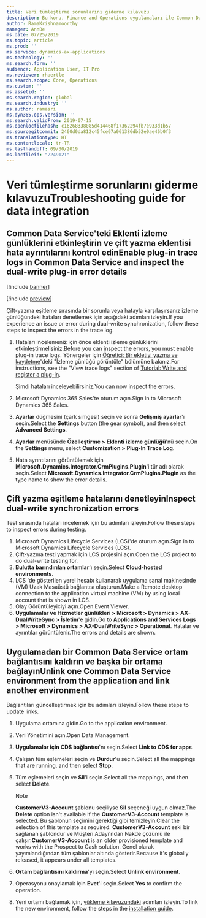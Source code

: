 ```yaml
---
title: Veri tümleştirme sorunlarını giderme kılavuzu
description: Bu konu, Finance and Operations uygulamaları ile Common Data Service arasında veri tümleştirme hakkında sorun giderme bilgileri sağlar.
author: RamaKrishnamoorthy
manager: AnnBe
ms.date: 07/25/2019
ms.topic: article
ms.prod: ''
ms.service: dynamics-ax-applications
ms.technology: ''
ms.search.form: ''
audience: Application User, IT Pro
ms.reviewer: rhaertle
ms.search.scope: Core, Operations
ms.custom: ''
ms.assetid: ''
ms.search.region: global
ms.search.industry: ''
ms.author: ramasri
ms.dyn365.ops.version: ''
ms.search.validFrom: 2019-07-15
ms.openlocfilehash: c16268338085d414468f17362294fb7e933d1b57
ms.sourcegitcommit: 2460d0da812c45fce67a061386db52e0ae46b0f3
ms.translationtype: HT
ms.contentlocale: tr-TR
ms.lasthandoff: 09/30/2019
ms.locfileid: "2249121"
---
```

# <a name="troubleshooting-guide-for-data-integration"></a><span data-ttu-id="0889a-103">Veri tümleştirme sorunlarını giderme kılavuzu</span><span class="sxs-lookup"><span data-stu-id="0889a-103">Troubleshooting guide for data integration</span></span>

## <a name="enable-plug-in-trace-logs-in-common-data-service-and-inspect-the-dual-write-plug-in-error-details"></a><span data-ttu-id="0889a-104">Common Data Service'teki Eklenti izleme günlüklerini etkinleştirin ve çift yazma eklentisi hata ayrıntılarını kontrol edin</span><span class="sxs-lookup"><span data-stu-id="0889a-104">Enable plug-in trace logs in Common Data Service and inspect the dual-write plug-in error details</span></span>

[!include [banner](../includes/banner.md)]

[!include [preview](../includes/preview-banner.md)]

<span data-ttu-id="0889a-105">Çift-yazma eşitleme sırasında bir sorunla veya hatayla karşılaşırsanız izleme günlüğündeki hataları denetlemek için aşağıdaki adımları izleyin.</span><span class="sxs-lookup"><span data-stu-id="0889a-105">If you experience an issue or error during dual-write synchronization, follow these steps to inspect the errors in the trace log.</span></span>

1. <span data-ttu-id="0889a-106">Hataları incelemeniz için önce eklenti izleme günlüklerini etkinleştirmelisiniz.</span><span class="sxs-lookup"><span data-stu-id="0889a-106">Before you can inspect the errors, you must enable plug-in trace logs.</span></span> <span data-ttu-id="0889a-107">Yönergeler için [Öğretici: Bir ekletiyi yazma ve kaydetme](https://docs.microsoft.com/powerapps/developer/common-data-service/tutorial-write-plug-in#view-trace-logs)'deki "İzleme günlüğü görüntüle" bölümüne bakınız.</span><span class="sxs-lookup"><span data-stu-id="0889a-107">For instructions, see the "View trace logs" section of [Tutorial: Write and register a plug-in](https://docs.microsoft.com/powerapps/developer/common-data-service/tutorial-write-plug-in#view-trace-logs).</span></span>

    <span data-ttu-id="0889a-108">Şimdi hataları inceleyebilirsiniz.</span><span class="sxs-lookup"><span data-stu-id="0889a-108">You can now inspect the errors.</span></span>

2. <span data-ttu-id="0889a-109">Microsoft Dynamics 365 Sales'te oturum açın.</span><span class="sxs-lookup"><span data-stu-id="0889a-109">Sign in to Microsoft Dynamics 365 Sales.</span></span>
3. <span data-ttu-id="0889a-110">**Ayarlar** düğmesini (çark simgesi) seçin ve sonra **Gelişmiş ayarlar**'ı seçin.</span><span class="sxs-lookup"><span data-stu-id="0889a-110">Select the **Settings** button (the gear symbol), and then select **Advanced Settings**.</span></span>
4. <span data-ttu-id="0889a-111">**Ayarlar** menüsünde **Özelleştirme \> Eklenti izleme günlüğü**'nü seçin.</span><span class="sxs-lookup"><span data-stu-id="0889a-111">On the **Settings** menu, select **Customization \> Plug-In Trace Log**.</span></span>
5. <span data-ttu-id="0889a-112">Hata ayrıntılarını görüntülemek için **Microsoft.Dynamics.Integrator.CrmPlugins.Plugin**'i tür adı olarak seçin.</span><span class="sxs-lookup"><span data-stu-id="0889a-112">Select **Microsoft.Dynamics.Integrator.CrmPlugins.Plugin** as the type name to show the error details.</span></span>

## <a name="inspect-dual-write-synchronization-errors"></a><span data-ttu-id="0889a-113">Çift yazma eşitleme hatalarını denetleyin</span><span class="sxs-lookup"><span data-stu-id="0889a-113">Inspect dual-write synchronization errors</span></span>

<span data-ttu-id="0889a-114">Test sırasında hataları incelemek için bu adımları izleyin.</span><span class="sxs-lookup"><span data-stu-id="0889a-114">Follow these steps to inspect errors during testing.</span></span>

1. <span data-ttu-id="0889a-115">Microsoft Dynamics Lifecycle Services (LCS)'de oturum açın.</span><span class="sxs-lookup"><span data-stu-id="0889a-115">Sign in to Microsoft Dynamics Lifecycle Services (LCS).</span></span>
2. <span data-ttu-id="0889a-116">Çift-yazma testi yapmak için LCS projesini açın.</span><span class="sxs-lookup"><span data-stu-id="0889a-116">Open the LCS project to do dual-write testing for.</span></span>
3. <span data-ttu-id="0889a-117">**Bulutta barındırılan ortamlar**'ı seçin.</span><span class="sxs-lookup"><span data-stu-id="0889a-117">Select **Cloud-hosted environments**.</span></span>
4. <span data-ttu-id="0889a-118">LCS 'de gösterilen yerel hesabı kullanarak uygulama sanal makinesinde (VM) Uzak Masaüstü bağlantısı oluşturun.</span><span class="sxs-lookup"><span data-stu-id="0889a-118">Make a Remote desktop connection to the application virtual machine (VM) by using local account that is shown in LCS.</span></span>
5. <span data-ttu-id="0889a-119">Olay Görüntüleyiciyi açın.</span><span class="sxs-lookup"><span data-stu-id="0889a-119">Open Event Viewer.</span></span> 
6. <span data-ttu-id="0889a-120">**Uygulamalar ve Hizmetler günlükleri \> Microsoft \> Dynamics \> AX-DualWriteSync \> İşletim**'e gidin.</span><span class="sxs-lookup"><span data-stu-id="0889a-120">Go to **Applications and Services Logs \> Microsoft \> Dynamics \> AX-DualWriteSync \> Operational**.</span></span> <span data-ttu-id="0889a-121">Hatalar ve ayrıntılar görüntülenir.</span><span class="sxs-lookup"><span data-stu-id="0889a-121">The errors and details are shown.</span></span>

## <a name="unlink-one-common-data-service-environment-from-the-application-and-link-another-environment"></a><span data-ttu-id="0889a-122">Uygulamadan bir Common Data Service ortam bağlantısını kaldırın ve başka bir ortama bağlayın</span><span class="sxs-lookup"><span data-stu-id="0889a-122">Unlink one Common Data Service environment from the application and link another environment</span></span>

<span data-ttu-id="0889a-123">Bağlantıları güncelleştirmek için bu adımları izleyin.</span><span class="sxs-lookup"><span data-stu-id="0889a-123">Follow these steps to update links.</span></span>

1. <span data-ttu-id="0889a-124">Uygulama ortamına gidin.</span><span class="sxs-lookup"><span data-stu-id="0889a-124">Go to the application environment.</span></span>
2. <span data-ttu-id="0889a-125">Veri Yönetimini açın.</span><span class="sxs-lookup"><span data-stu-id="0889a-125">Open Data Management.</span></span>
3. <span data-ttu-id="0889a-126">**Uygulamalar için CDS bağlantısı**'nı seçin.</span><span class="sxs-lookup"><span data-stu-id="0889a-126">Select **Link to CDS for apps**.</span></span>
4. <span data-ttu-id="0889a-127">Çalışan tüm eşlemeleri seçin ve **Durdur**'u seçin.</span><span class="sxs-lookup"><span data-stu-id="0889a-127">Select all the mappings that are running, and then select **Stop**.</span></span>
5. <span data-ttu-id="0889a-128">Tüm eşlemeleri seçin ve **Sil**'i seçin.</span><span class="sxs-lookup"><span data-stu-id="0889a-128">Select all the mappings, and then select **Delete**.</span></span>

    > [!NOTE]
    > <span data-ttu-id="0889a-129">**CustomerV3-Account** şablonu seçiliyse **Sil** seçeneği uygun olmaz.</span><span class="sxs-lookup"><span data-stu-id="0889a-129">The **Delete** option isn't available if the **CustomerV3-Account** template is selected.</span></span> <span data-ttu-id="0889a-130">Bu şablonun seçimini gerektiği gibi temizleyin.</span><span class="sxs-lookup"><span data-stu-id="0889a-130">Clear the selection of this template as required.</span></span> <span data-ttu-id="0889a-131">**CustomerV3-Account** eski bir sağlanan şablondur ve Müşteri Adayı'ndan Nakde çözümü ile çalışır.</span><span class="sxs-lookup"><span data-stu-id="0889a-131">**CustomerV3-Account** is an older provisioned template and works with the Prospect to Cash solution.</span></span> <span data-ttu-id="0889a-132">Genel olarak yayımlandığından tüm şablonlar altında gösterir.</span><span class="sxs-lookup"><span data-stu-id="0889a-132">Because it's globally released, it appears under all templates.</span></span>

6. <span data-ttu-id="0889a-133">**Ortam bağlantısını kaldırma**'yı seçin.</span><span class="sxs-lookup"><span data-stu-id="0889a-133">Select **Unlink environment**.</span></span>
7. <span data-ttu-id="0889a-134">Operasyonu onaylamak için **Evet**'i seçin.</span><span class="sxs-lookup"><span data-stu-id="0889a-134">Select **Yes** to confirm the operation.</span></span>
8. <span data-ttu-id="0889a-135">Yeni ortamı bağlamak için, [yükleme kılavuzundaki](https://aka.ms/dualwrite-docs) adımları izleyin.</span><span class="sxs-lookup"><span data-stu-id="0889a-135">To link the new environment, follow the steps in the [installation guide](https://aka.ms/dualwrite-docs).</span></span>
